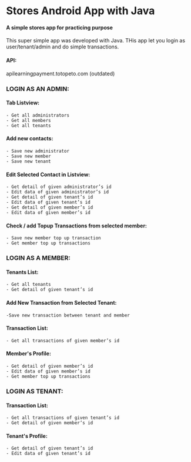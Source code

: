 # Stores Android App with Java
#### A simple stores app for practicing purpose
This super simple app was developed with Java.
THis app let you login as user/tenant/admin and do simple transactions.

#### API:
apilearningpayment.totopeto.com (outdated)

### LOGIN AS AN ADMIN:

#### Tab Listview:

    - Get all administrators
    - Get all members
    - Get all tenants
  
#### Add new contacts:

    - Save new administrator
    - Save new member
    - Save new tenant

#### Edit Selected Contact in Listview:

    - Get detail of given administrator’s id
    - Edit data of given administrator’s id
    - Get detail of given tenant’s id
    - Edit data of given tenant’s id
    - Get detail of given member’s id
    - Edit data of given member’s id
#### Check / add Topup Transactions from selected member:
    - Save new member top up transaction
    - Get member top up transactions

### LOGIN AS A MEMBER:

#### Tenants List:

    - Get all tenants
    - Get detail of given tenant’s id
    
#### Add New Transaction from Selected Tenant:

    -Save new transaction between tenant and member
    
#### Transaction List:

    - Get all transactions of given member’s id
    
#### Member's Profile:

    - Get detail of given member’s id
    - Edit data of given member’s id
    - Get member top up transactions

### LOGIN AS TENANT:

#### Transaction List:

    - Get all transactions of given tenant’s id
    - Get detail of given member’s id

#### Tenant's Profile:

    - Get detail of given tenant’s id
    - Edit data of given tenant’s id

